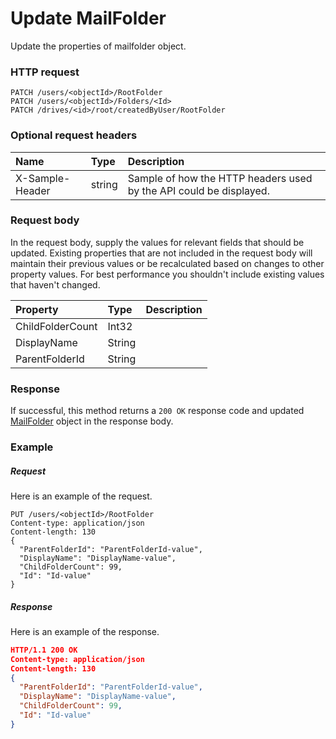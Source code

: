 # Update MailFolder

Update the properties of mailfolder object.
### HTTP request
```http
PATCH /users/<objectId>/RootFolder
PATCH /users/<objectId>/Folders/<Id>
PATCH /drives/<id>/root/createdByUser/RootFolder
```
### Optional request headers
| Name       | Type | Description|
|:-----------|:------|:----------|
| X-Sample-Header  | string  | Sample of how the HTTP headers used by the API could be displayed.|

### Request body
In the request body, supply the values for relevant fields that should be updated. Existing properties that are not included in the request body will maintain their previous values or be recalculated based on changes to other property values. For best performance you shouldn't include existing values that haven't changed.

| Property	   | Type	|Description|
|:---------------|:--------|:----------|
|ChildFolderCount|Int32||
|DisplayName|String||
|ParentFolderId|String||

### Response
If successful, this method returns a `200 OK` response code and updated [MailFolder](../resources/mailfolder.md) object in the response body.
### Example
##### Request
Here is an example of the request.
```http
PUT /users/<objectId>/RootFolder
Content-type: application/json
Content-length: 130
{
  "ParentFolderId": "ParentFolderId-value",
  "DisplayName": "DisplayName-value",
  "ChildFolderCount": 99,
  "Id": "Id-value"
}
```
##### Response
Here is an example of the response.
```json
HTTP/1.1 200 OK
Content-type: application/json
Content-length: 130
{
  "ParentFolderId": "ParentFolderId-value",
  "DisplayName": "DisplayName-value",
  "ChildFolderCount": 99,
  "Id": "Id-value"
}
```

<!-- uuid: 0a7710e5-dc64-4093-8161-e8a61992bb3e\n2015-10-09 15:15:44 UTC -->